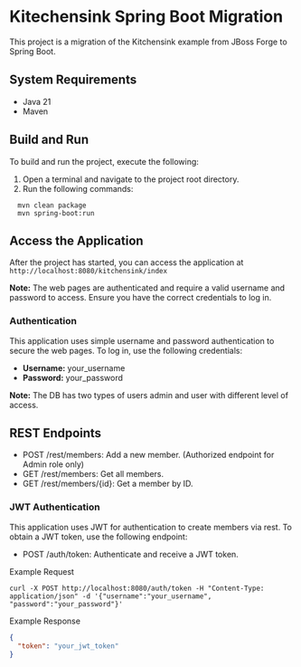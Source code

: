 # Kitechensink Spring Boot Migration

This project is a migration of the Kitchensink example from JBoss Forge to Spring Boot.

## System Requirements
* Java 21
* Maven

## Build and Run
To build and run the project, execute the following:

1. Open a terminal and navigate to the project root directory.
2. Run the following commands:

```shell script
  mvn clean package
  mvn spring-boot:run
```

## Access the Application
After the project has started, you can access the application at `http://localhost:8080/kitchensink/index`

**Note:** The web pages are authenticated and require a valid username and password to access. Ensure you have the correct credentials to log in.

### Authentication

This application uses simple username and password authentication to secure the web pages. To log in, use the following credentials:

* **Username:** your_username
* **Password:** your_password

**Note:** The DB has two types of users admin and user with different level of access.


## REST Endpoints
* POST /rest/members: Add a new member. (Authorized endpoint for Admin role only)
* GET /rest/members: Get all members.
* GET /rest/members/{id}: Get a member by ID.

### JWT Authentication

This application uses JWT for authentication to create members via rest. To obtain a JWT token, use the following endpoint:
* POST /auth/token: Authenticate and receive a JWT token.

Example Request

```shell
curl -X POST http://localhost:8080/auth/token -H "Content-Type: application/json" -d '{"username":"your_username", "password":"your_password"}'
```

Example Response

```json
{
  "token": "your_jwt_token"
}
```